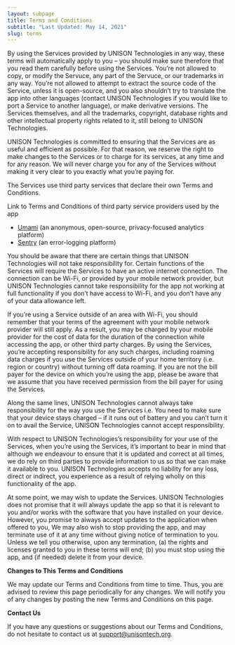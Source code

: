 ```yaml
---
layout: subpage
title: Terms and Conditions
subtitle: "Last Updated: May 14, 2021"
slug: terms
---
```


By using the Services provided by UNISON Technologies in any way, these terms will automatically apply to you – you should make sure therefore that you read them carefully before using the Services. You’re not allowed to copy, or modify the Servuce, any part of the Servuce, or our trademarks in any way. You’re not allowed to attempt to extract the source code of the Service, unless it is open-source, and you also shouldn’t try to translate the app into other languages (contact UNISON Technologies if you would like to port a Service to another language), or make derivative versions. The Services themselves, and all the trademarks, copyright, database rights and other intellectual property rights related to it, still belong to UNISON Technologies.

UNISON Technologies is committed to ensuring that the Services are as useful and efficient as possible. For that reason, we reserve the right to make changes to the Services or to charge for its services, at any time and for any reason. We will never charge you for any of the Services without making it very clear to you exactly what you’re paying for.

The Services use third party services that declare their own Terms and Conditions.

Link to Terms and Conditions of third party service providers used by the app

-   [Umami](https://umami.is/) (an anonymous, open-source, privacy-focused analytics platform)
-   [Sentry](https://sentry.io/terms/) (an error-logging platform)

You should be aware that there are certain things that UNISON Technologies will not take responsibility for. Certain functions of the Services will require the Services to have an active internet connection. The connection can be Wi-Fi, or provided by your mobile network provider, but UNISON Technologies cannot take responsibility for the app not working at full functionality if you don’t have access to Wi-Fi, and you don’t have any of your data allowance left.

If you’re using a Service outside of an area with Wi-Fi, you should remember that your terms of the agreement with your mobile network provider will still apply. As a result, you may be charged by your mobile provider for the cost of data for the duration of the connection while accessing the app, or other third party charges. By using the Services, you’re accepting responsibility for any such charges, including roaming data charges if you use the Services outside of your home territory (i.e. region or country) without turning off data roaming. If you are not the bill payer for the device on which you’re using the app, please be aware that we assume that you have received permission from the bill payer for using the Services.

Along the same lines, UNISON Technologies cannot always take responsibility for the way you use the Services i.e. You need to make sure that your device stays charged – if it runs out of battery and you can’t turn it on to avail the Service, UNISON Technologies cannot accept responsibility.

With respect to UNISON Technologies’s responsibility for your use of the Services, when you’re using the Services, it’s important to bear in mind that although we endeavour to ensure that it is updated and correct at all times, we do rely on third parties to provide information to us so that we can make it available to you. UNISON Technologies accepts no liability for any loss, direct or indirect, you experience as a result of relying wholly on this functionality of the app.

At some point, we may wish to update the Services. UNISON Technologies does not promise that it will always update the app so that it is relevant to you and/or works with the software that you have installed on your device. However, you promise to always accept updates to the application when offered to you, We may also wish to stop providing the app, and may terminate use of it at any time without giving notice of termination to you. Unless we tell you otherwise, upon any termination, (a) the rights and licenses granted to you in these terms will end; (b) you must stop using the app, and (if needed) delete it from your device.

**Changes to This Terms and Conditions**

We may update our Terms and Conditions from time to time. Thus, you are advised to review this page periodically for any changes. We will notify you of any changes by posting the new Terms and Conditions on this page.

**Contact Us**

If you have any questions or suggestions about our Terms and Conditions, do not hesitate to contact us at [support@unisontech.org](mailto:support@unisontech.org?subject=Questions%20About%20the%20Terms%20and%20Conditions).
